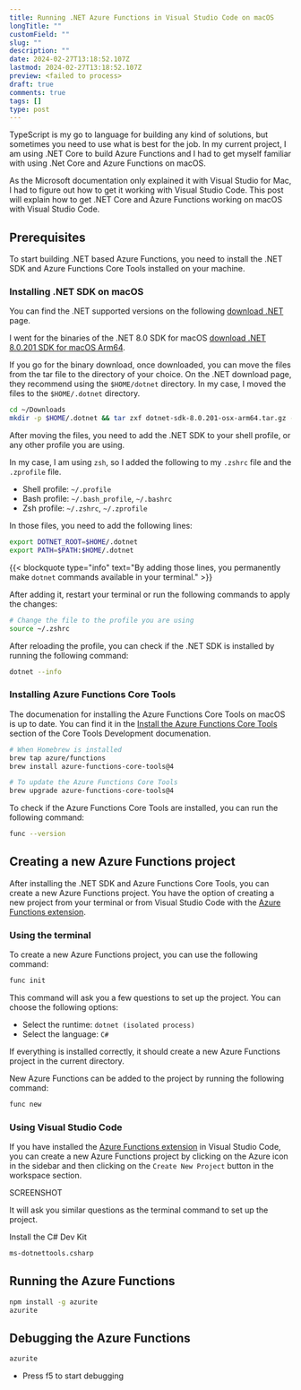 ```yaml
---
title: Running .NET Azure Functions in Visual Studio Code on macOS
longTitle: ""
customField: ""
slug: ""
description: ""
date: 2024-02-27T13:18:52.107Z
lastmod: 2024-02-27T13:18:52.107Z
preview: <failed to process>
draft: true
comments: true
tags: []
type: post
---
```


TypeScript is my go to language for building any kind of solutions, but sometimes you need to use what is best for the job. In my current project, I am using .NET Core to build Azure Functions and I had to get myself familiar with using .Net Core and Azure Functions on macOS.

As the Microsoft documentation only explained it with Visual Studio for Mac, I had to figure out how to get it working with Visual Studio Code. This post will explain how to get .NET Core and Azure Functions working on macOS with Visual Studio Code.

## Prerequisites

To start building .NET based Azure Functions, you need to install the .NET SDK and Azure Functions Core Tools installed on your machine.

### Installing .NET SDK on macOS

You can find the .NET supported versions on the following [download .NET](https://dotnet.microsoft.com/en-us/download/dotnet) page.

I went for the binaries of the .NET 8.0 SDK for macOS [download .NET 8.0.201 SDK for macOS Arm64](https://dotnet.microsoft.com/en-us/download/dotnet/8.0).

If you go for the binary download, once downloaded, you can move the files from the tar file to the directory of your choice. On the .NET download page, they recommend using the `$HOME/dotnet` directory. In my case, I moved the files to the `$HOME/.dotnet` directory.

```bash
cd ~/Downloads
mkdir -p $HOME/.dotnet && tar zxf dotnet-sdk-8.0.201-osx-arm64.tar.gz -C $HOME/.dotnet
```

After moving the files, you need to add the .NET SDK to your shell profile, or any other profile you are using. 

In my case, I am using `zsh`, so I added the following to my `.zshrc` file and the `.zprofile` file.

- Shell profile: `~/.profile`
- Bash profile: `~/.bash_profile`, `~/.bashrc`
- Zsh profile: `~/.zshrc`, `~/.zprofile`

In those files, you need to add the following lines:

```bash
export DOTNET_ROOT=$HOME/.dotnet
export PATH=$PATH:$HOME/.dotnet
```

{{< blockquote type="info" text="By adding those lines, you permanently make `dotnet` commands available in your terminal." >}}

After adding it, restart your terminal or run the following commands to apply the changes:

```bash
# Change the file to the profile you are using
source ~/.zshrc
```

After reloading the profile, you can check if the .NET SDK is installed by running the following command:

```bash
dotnet --info
```

### Installing Azure Functions Core Tools

The documenation for installing the Azure Functions Core Tools on macOS is up to date. You can find it in the [Install the Azure Functions Core Tools](https://learn.microsoft.com/en-us/azure/azure-functions/functions-run-local?tabs=macos#install-the-azure-functions-core-tools) section of the Core Tools Development documenation.

```bash
# When Homebrew is installed
brew tap azure/functions
brew install azure-functions-core-tools@4

# To update the Azure Functions Core Tools
brew upgrade azure-functions-core-tools@4
```

To check if the Azure Functions Core Tools are installed, you can run the following command:

```bash
func --version
```

## Creating a new Azure Functions project

After installing the .NET SDK and Azure Functions Core Tools, you can create a new Azure Functions project. You have the option of creating a new project from your terminal or from Visual Studio Code with the [Azure Functions extension](https://marketplace.visualstudio.com/items?itemName=ms-azuretools.vscode-azurefunctions).

### Using the terminal

To create a new Azure Functions project, you can use the following command:

```bash
func init
```

This command will ask you a few questions to set up the project. You can choose the following options:

- Select the runtime: `dotnet (isolated process)`
- Select the language: `C#`

If everything is installed correctly, it should create a new Azure Functions project in the current directory.

New Azure Functions can be added to the project by running the following command:

```bash
func new
```

### Using Visual Studio Code

If you have installed the [Azure Functions extension](https://marketplace.visualstudio.com/items?itemName=ms-azuretools.vscode-azurefunctions) in Visual Studio Code, you can create a new Azure Functions project by clicking on the Azure icon in the sidebar and then clicking on the `Create New Project` button in the workspace section.

SCREENSHOT

It will ask you similar questions as the terminal command to set up the project.

Install the C# Dev Kit

```bash
ms-dotnettools.csharp
```

## Running the Azure Functions

```bash
npm install -g azurite
azurite
```

## Debugging the Azure Functions

```bash
azurite
```

- Press f5 to start debugging